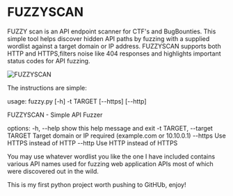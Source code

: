 # FUZZYSCAN
FUZZY scan is an API endpoint scanner for CTF's and BugBounties. This simple tool helps discover hidden API paths by fuzzing with a supplied wordlist against a target domain or IP address. FUZZYSCAN supports both HTTP and HTTPS,filters noise like 404 responses and highlights important status codes for API fuzzing.

![FUZZYSCAN](FUZZYSCAN.gif)



The instructions are simple:

usage: fuzzy.py [-h] -t TARGET [--https] [--http]

FUZZYSCAN - Simple API Fuzzer

options:
  -h, --help            show this help message and exit
  -t TARGET, --target TARGET
                        Target domain or IP required (example.com or 10.10.0.1)
  --https               Use HTTPS instead of HTTP
  --http                Use HTTP instead of HTTPS

You may use whatever wordlist you like the one I have included contains various API names used for fuzzing web application APIs most of which were discovered out in the wild.

This is my first python project worth pushing to GitHUb, enjoy!
